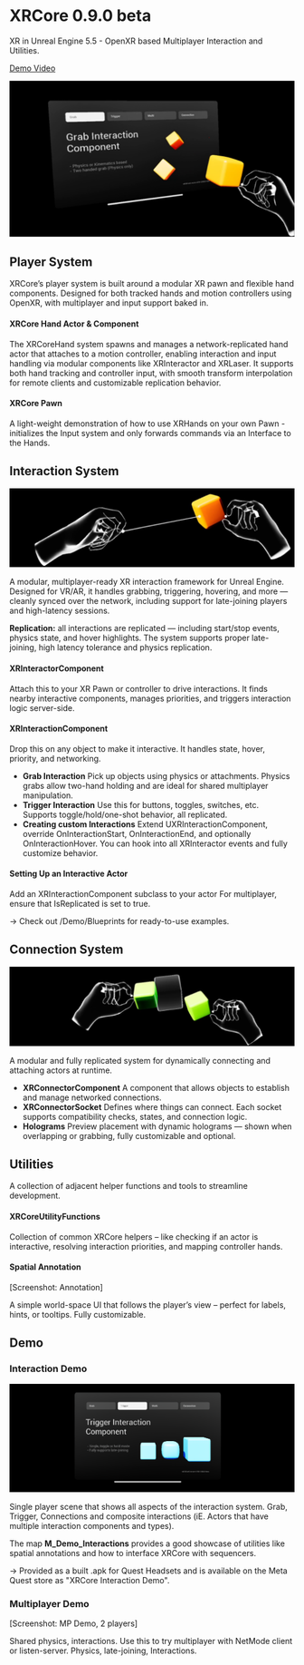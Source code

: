 # XRCore 0.9.0 beta
XR in Unreal Engine 5.5 - OpenXR based Multiplayer Interaction and Utilities.
 
[Demo Video](https://vimeo.com/1002763137)

![Header Image](Assets/T_XRCore_Docu_Header.psd.png)



## Player System
XRCore’s player system is built around a modular XR pawn and flexible hand components. Designed for both tracked hands and motion controllers using OpenXR, with multiplayer and input support baked in.

#### XRCore Hand Actor & Component
The XRCoreHand system spawns and manages a network-replicated hand actor that attaches to a motion controller, enabling interaction and input handling via modular components like XRInteractor and XRLaser. 
It supports both hand tracking and controller input, with smooth transform interpolation for remote clients and customizable replication behavior.

#### XRCore Pawn
A light-weight demonstration of how to use XRHands on your own Pawn - initializes the Input system and only forwards commands via an Interface to the Hands.

## Interaction System
![Screenshot: hand/controller interacting with objects, showing grab + hover highlight.](Assets/T_XRCore_Docu_InteractionSystem.png)

A modular, multiplayer-ready XR interaction framework for Unreal Engine. Designed for VR/AR, it handles grabbing, triggering, hovering, and more — cleanly synced over the network, including support for late-joining players and high-latency sessions.

**Replication:** all interactions are replicated — including start/stop events, physics state, and hover highlights. The system supports proper late-joining, high latency tolerance and  physics replication.
  
#### XRInteractorComponent
Attach this to your XR Pawn or controller to drive interactions. It finds nearby interactive components, manages priorities, and triggers interaction logic server-side.

#### XRInteractionComponent
Drop this on any object to make it interactive. It handles state, hover, priority, and networking.

- **Grab Interaction** Pick up objects using physics or attachments. Physics grabs allow two-hand holding and are ideal for shared multiplayer manipulation.
- **Trigger Interaction** Use this for buttons, toggles, switches, etc. Supports toggle/hold/one-shot behavior, all replicated.
- **Creating custom Interactions** Extend UXRInteractionComponent, override OnInteractionStart, OnInteractionEnd, and optionally OnInteractionHover. You can hook into all XRInteractor events and fully customize behavior.

#### Setting Up an Interactive Actor
Add an XRInteractionComponent subclass to your actor
For multiplayer, ensure that IsReplicated is set to true.

-> Check out /Demo/Blueprints for ready-to-use examples.

## Connection System
![Screenshot: Connector, Socket, Hologram](Assets/T_XRCore_Docu_ConnectionSystem.png)

A modular and fully replicated system for dynamically connecting and attaching actors at runtime.

- **XRConnectorComponent** A component that allows objects to establish and manage networked connections.
- **XRConnectorSocket** Defines where things can connect. Each socket supports compatibility checks, states, and connection logic.
- **Holograms** Preview placement with dynamic holograms — shown when overlapping or grabbing, fully customizable and optional.

## Utilities
A collection of adjacent helper functions and tools to streamline development.

#### XRCoreUtilityFunctions
Collection of common XRCore helpers – like checking if an actor is interactive, resolving interaction priorities, and mapping controller hands.

#### Spatial Annotation
[Screenshot: Annotation]

A simple world-space UI that follows the player’s view – perfect for labels, hints, or tooltips. Fully customizable.

## Demo
### Interaction Demo
![Screenshot: Demo UI](Assets/T_XRCore_Docu_DemoScene1.png)

Single player scene that shows all aspects of the interaction system. Grab, Trigger, Connections and composite interactions (iE. Actors that have multiple interaction components and types). 

The map **M_Demo_Interactions** provides a good showcase of utilities like spatial annotations and how to interface XRCore with sequencers.

-> Provided as a built .apk for Quest Headsets and is available on the Meta Quest store as "XRCore Interaction Demo".

### Multiplayer Demo
[Screenshot: MP Demo, 2 players]

Shared physics, interactions. Use this to try multiplayer with NetMode client or listen-server. Physics, late-joining, Interactions.
